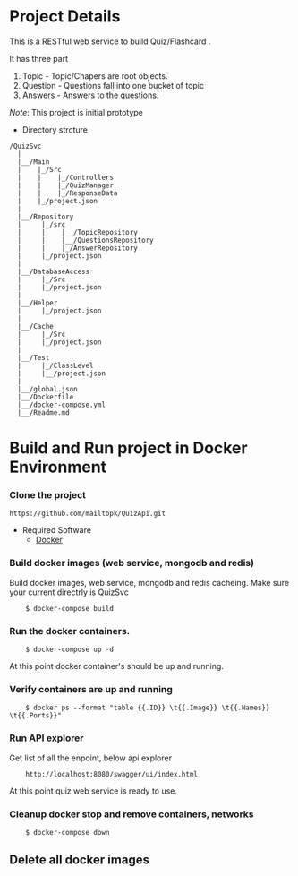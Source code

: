 # Project Details
This is a RESTful web service to build Quiz/Flashcard .

It has three part
   1. Topic - Topic/Chapers are root objects.
   2. Question - Questions fall into one bucket of topic
   3. Answers - Answers to the questions. 

*Note*: This project is initial prototype 

*   Directory strcture
```
/QuizSvc
  |
  |__/Main
  |    |_/Src
  |    |    |_/Controllers
  |    |    |_/QuizManager
  |    |    |_/ResponseData
  |    |_/project.json
  |
  |__/Repository
  |     |_/src
  |     |    |__/TopicRepository
  |     |    |__/QuestionsRepository
  |     |    |_/AnswerRepository
  |     |_/project.json
  |
  |__/DatabaseAccess
  |     |_/Src
  |     |_/project.json
  |
  |__/Helper
  |     |_/project.json
  |
  |__/Cache
  |     |_/Src
  |     |_/project.json
  |
  |__/Test
  |     |_/ClassLevel
  |     |__/project.json
  |
  |__/global.json
  |__/Dockerfile
  |__/docker-compose.yml
  |__/Readme.md

```


# Build and Run project in Docker Environment

### Clone the project
```
https://github.com/mailtopk/QuizApi.git
```
* Required Software 
    - [Docker](https://www.docker.com/)
    
### Build docker images (web service, mongodb and redis)
Build docker images, web service, mongodb and redis cacheing.
Make sure your current directrly is QuizSvc
```
    $ docker-compose build
```

### Run the docker containers.
```
    $ docker-compose up -d
```
At this point docker container's should be up and running.

### Verify containers are up and running
```
    $ docker ps --format "table {{.ID}} \t{{.Image}} \t{{.Names}} \t{{.Ports}}"
``` 

### Run API explorer
Get list of all the enpoint, below api explorer
```
    http://localhost:8080/swagger/ui/index.html
```

At this point quiz web service is ready to use.

### Cleanup docker stop and remove containers, networks
```
    $ docker-compose down
```

## Delete all docker images
```
```
